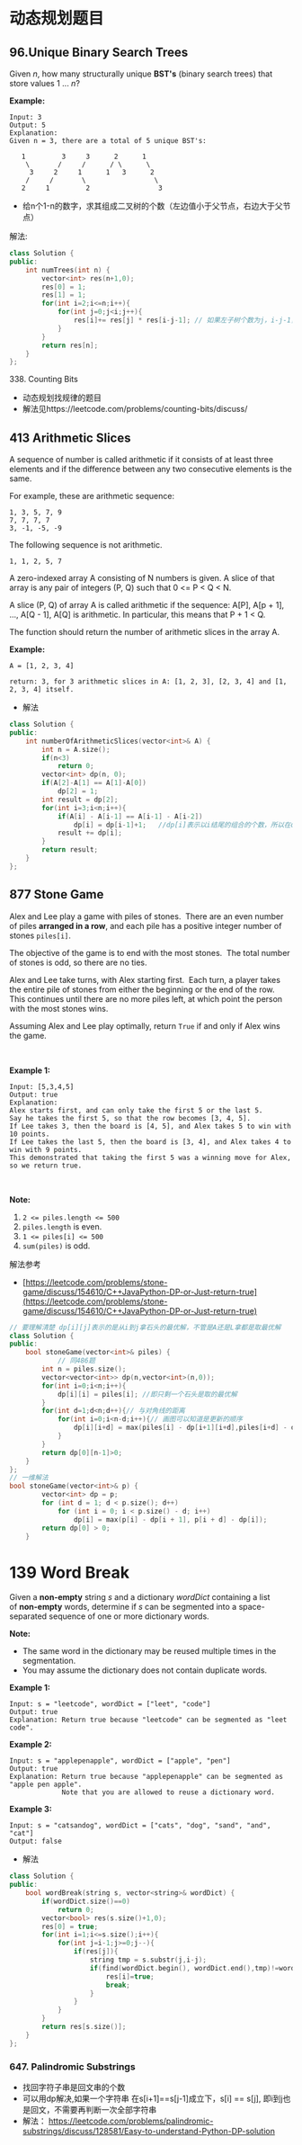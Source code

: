 # 动态规划题目

## 96.Unique Binary Search Trees

Given *n*, how many structurally unique **BST's** (binary search trees) that store values 1 ... *n*?

**Example:**

```
Input: 3
Output: 5
Explanation:
Given n = 3, there are a total of 5 unique BST's:

   1         3     3      2      1
    \       /     /      / \      \
     3     2     1      1   3      2
    /     /       \                 \
   2     1         2                 3
```

- 给n个1-n的数字，求其组成二叉树的个数（左边值小于父节点，右边大于父节点）



解法:

```c++
class Solution {
public:
    int numTrees(int n) {
        vector<int> res(n+1,0);
        res[0] = 1;
        res[1] = 1;
        for(int i=2;i<=n;i++){
            for(int j=0;j<i;j++){
                res[i]+= res[j] * res[i-j-1]; // 如果左子树个数为j，i-j-1，二叉树是按大小排列的,排列组合的情况是左边的情况个数*右边的情况个数
            }
        }
        return res[n];
    }
};
```



338. Counting Bits

- 动态规划找规律的题目
- 解法见https://leetcode.com/problems/counting-bits/discuss/






##  413 Arithmetic Slices

A sequence of number is called arithmetic if it consists of at least three elements and if the difference between any two consecutive elements is the same.

For example, these are arithmetic sequence:

```
1, 3, 5, 7, 9
7, 7, 7, 7
3, -1, -5, -9
```

The following sequence is not arithmetic.

```
1, 1, 2, 5, 7
```

A zero-indexed array A consisting of N numbers is given. A slice of that array is any pair of integers (P, Q) such that 0 <= P < Q < N.

A slice (P, Q) of array A is called arithmetic if the sequence:
A[P], A[p + 1], ..., A[Q - 1], A[Q] is arithmetic. In particular, this means that P + 1 < Q.

The function should return the number of arithmetic slices in the array A.

**Example:**

```
A = [1, 2, 3, 4]

return: 3, for 3 arithmetic slices in A: [1, 2, 3], [2, 3, 4] and [1, 2, 3, 4] itself.
```

- 解法

```c++
class Solution {
public:
    int numberOfArithmeticSlices(vector<int>& A) {
        int n = A.size();
        if(n<3)
            return 0;
        vector<int> dp(n, 0);
        if(A[2]-A[1] == A[1]-A[0])
            dp[2] = 1;
        int result = dp[2];
        for(int i=3;i<n;i++){
            if(A[i] - A[i-1] == A[i-1] - A[i-2])
                dp[i] = dp[i-1]+1;   //dp[i]表示以i结尾的组合的个数，所以在dp[i-1]基础上+1
            result += dp[i];
        }
        return result;
    }
};
```





## 877 Stone Game

Alex and Lee play a game with piles of stones.  There are an even number of piles **arranged in a row**, and each pile has a positive integer number of stones `piles[i]`.

The objective of the game is to end with the most stones.  The total number of stones is odd, so there are no ties.

Alex and Lee take turns, with Alex starting first.  Each turn, a player takes the entire pile of stones from either the beginning or the end of the row.  This continues until there are no more piles left, at which point the person with the most stones wins.

Assuming Alex and Lee play optimally, return `True` if and only if Alex wins the game.

 

**Example 1:**

```
Input: [5,3,4,5]
Output: true
Explanation: 
Alex starts first, and can only take the first 5 or the last 5.
Say he takes the first 5, so that the row becomes [3, 4, 5].
If Lee takes 3, then the board is [4, 5], and Alex takes 5 to win with 10 points.
If Lee takes the last 5, then the board is [3, 4], and Alex takes 4 to win with 9 points.
This demonstrated that taking the first 5 was a winning move for Alex, so we return true.

```

 

**Note:**

1. `2 <= piles.length <= 500`
2. `piles.length` is even.
3. `1 <= piles[i] <= 500`
4. `sum(piles)` is odd.



解法参考 

- [https://leetcode.com/problems/stone-game/discuss/154610/C++JavaPython-DP-or-Just-return-true](https://leetcode.com/problems/stone-game/discuss/154610/C++JavaPython-DP-or-Just-return-true)

```c++
// 要理解清楚 dp[i][j]表示的是从i到j拿石头的最优解，不管是A还是L拿都是取最优解
class Solution {
public:
    bool stoneGame(vector<int>& piles) {
            // 同486题
        int n = piles.size();
        vector<vector<int>> dp(n,vector<int>(n,0));
        for(int i=0;i<n;i++){
            dp[i][i] = piles[i]; //即只剩一个石头是取的最优解
        }
        for(int d=1;d<n;d++){// 与对角线的距离
            for(int i=0;i<n-d;i++){// 画图可以知道是更新的顺序
                dp[i][i+d] = max(piles[i] - dp[i+1][i+d],piles[i+d] - dp[i][i+d-1]);//A拿左边还是右边的最优解 - L拿剩下的最优解
            }
        }
        return dp[0][n-1]>0;
    }
};
// 一维解法
bool stoneGame(vector<int>& p) {
        vector<int> dp = p;
        for (int d = 1; d < p.size(); d++)
            for (int i = 0; i < p.size() - d; i++)
                dp[i] = max(p[i] - dp[i + 1], p[i + d] - dp[i]);
        return dp[0] > 0;
    }
```



#  139 Word Break

Given a **non-empty** string *s* and a dictionary *wordDict* containing a list of **non-empty** words, determine if *s* can be segmented into a space-separated sequence of one or more dictionary words.

**Note:**

- The same word in the dictionary may be reused multiple times in the segmentation.
- You may assume the dictionary does not contain duplicate words.

**Example 1:**

```
Input: s = "leetcode", wordDict = ["leet", "code"]
Output: true
Explanation: Return true because "leetcode" can be segmented as "leet code".

```

**Example 2:**

```
Input: s = "applepenapple", wordDict = ["apple", "pen"]
Output: true
Explanation: Return true because "applepenapple" can be segmented as "apple pen apple".
             Note that you are allowed to reuse a dictionary word.

```

**Example 3:**

```
Input: s = "catsandog", wordDict = ["cats", "dog", "sand", "and", "cat"]
Output: false
```



- 解法

```c++
class Solution {
public:
    bool wordBreak(string s, vector<string>& wordDict) {
        if(wordDict.size()==0)
            return 0;
        vector<bool> res(s.size()+1,0);
        res[0] = true;
        for(int i=1;i<=s.size();i++){
            for(int j=i-1;j>=0;j--){
                if(res[j]){
                    string tmp = s.substr(j,i-j);
                    if(find(wordDict.begin(), wordDict.end(),tmp)!=wordDict.end()){  // vector 需要用find的方法
                        res[i]=true;
                        break;
                    }
                }
            }
        }
        return res[s.size()];
    }
};
```



### 647. Palindromic Substrings

- 找回字符子串是回文串的个数
- 可以用dp解决,如果一个字符串  在s[i+1]==s[j-1]成立下，s[i] == s[j], 即i到j也是回文，不需要再判断一次全部字符串
- 解法： https://leetcode.com/problems/palindromic-substrings/discuss/128581/Easy-to-understand-Python-DP-solution